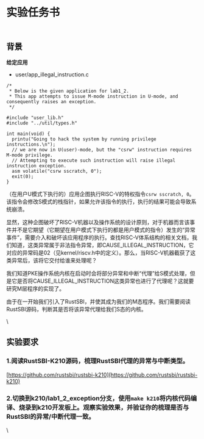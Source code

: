 # 实验任务书

\
背景
--

**给定应用**

* user/app\_illegal\_instruction.c

```
/*
 * Below is the given application for lab1_2.
 * This app attempts to issue M-mode instruction in U-mode, and consequently raises an exception.
 */

#include "user_lib.h"
#include "../util/types.h"

int main(void) {
  printu("Going to hack the system by running privilege instructions.\n");
  // we are now in U(user)-mode, but the "csrw" instruction requires M-mode privilege.
  // Attempting to execute such instruction will raise illegal instruction exception.
  asm volatile("csrw sscratch, 0");
  exit(0);
}

```



（在用户U模式下执行的）应用企图执行RISC-V的特权指令`csrw sscratch, 0`。该指令会修改S模式的栈指针，如果允许该指令的执行，执行的结果可能会导致系统崩溃。



显然，这种企图破坏了RISC-V机器以及操作系统的设计原则，对于机器而言该事件并不是它期望（它期望在用户模式下执行的都是用户模式的指令）发生的“异常事件”，需要介入和破坏该应用程序的执行。查找RISC-V体系结构的相关文档，我们知道，这类异常属于非法指令异常，即CAUSE\_ILLEGAL\_INSTRUCTION，它对应的异常码是02（见kernel/riscv.h中的定义）。那么，当RISC-V机器截获了这类异常后，该将它交付给谁来处理呢？

我们知道PKE操作系统内核在启动时会将部分异常和中断“代理”给S模式处理，但是它是否将CAUSE\_ILLEGAL\_INSTRUCTION这类异常也进行了代理呢？这就要研究M层程序的实现了。

由于在一开始我们引入了RustSBI，并使其成为我们的M态程序。我们需要阅读RustSBI源码，判断其是否将该异常代理给我们S态的内核。

\


## 实验要求

### 1.阅读RustSBI-K210源码，梳理RustSBI代理的异常与中断类型。

[﻿https://github.com/rustsbi/rustsbi-k210](https://github.com/rustsbi/rustsbi-k210)

### 2.切换到k210/lab1\_2\_exception分支，使用`make k210`将内核代码编译、烧录到k210开发板上。观察实验效果，并验证你的梳理是否与RustSBI的异常/中断代理一致。

\
